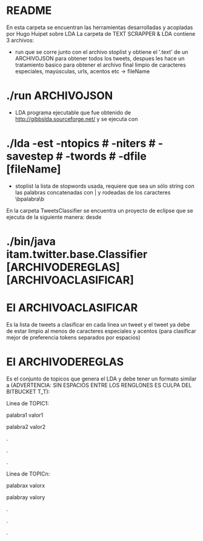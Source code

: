 # README #

En esta carpeta se encuentran las herramientas desarrolladas y acopladas por Hugo Huipet sobre LDA
La carpeta de TEXT SCRAPPER & LDA contiene 3 archivos:

* run que se corre junto con el archivo stoplist y obtiene el '.text' de un ARCHIVOJSON para obtener todos los tweets, despues les hace un tratamiento basico para obtener el archivo final limpio de caracteres especiales, mayúsculas, urls, acentos etc -> fileName

# ./run ARCHIVOJSON #

* LDA programa ejecutable que fue obtenido de http://gibbslda.sourceforge.net/ y se ejecuta con

# ./lda -est -ntopics # -niters # -savestep # -twords # -dfile [fileName] #

* stoplist la lista de stopwords usada, requiere que sea un sólo string con las palabras concatenadas con | y rodeadas de los caracteres \bpalabra\b

En la carpeta TweetsClassifier se encuentra un proyecto de eclipse que se ejecuta de la siguiente manera:
desde 

# ./bin/java itam.twitter.base.Classifier [ARCHIVODEREGLAS] [ARCHIVOACLASIFICAR] #

# El ARCHIVOACLASIFICAR # 

Es la lista de tweets a clasificar en cada linea un tweet y el tweet ya debe de estar limpio al menos de caracteres especiales y acentos (para clasificar mejor de preferencia tokens separados por espacios)

# El ARCHIVODEREGLAS #

Es el conjunto de topicos que genera el LDA y debe tener un formato similar a (ADVERTENCIA: SIN ESPACIOS ENTRE LOS RENGLONES ES CULPA DEL BITBUCKET T_T):

Linea de TOPIC1:

palabra1 valor1

palabra2 valor2

.

.

.

Linea de TOPICn:

palabrax valorx

palabray valory

.

.

.


